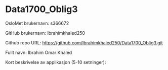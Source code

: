 # Data1700_Oblig3

OsloMet brukernavn: s366672

GitHub brukernavn: Ibrahimkhaled250

Github repo URL: https://github.com/Ibrahimkhaled250/Data1700_Oblig3.git

Fullt navn: Ibrahim Omar Khaled

Kort beskrivelse av applikasjon (5-10 setninger): 

